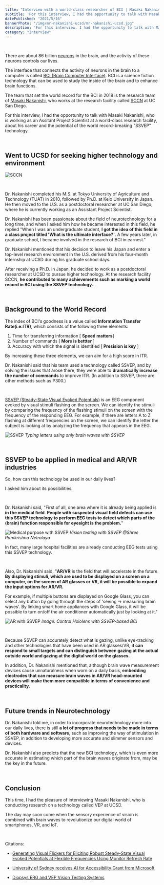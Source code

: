 ```yaml
---
title: "Interview with a world-class researcher of BCI | Masaki Nakanishi"
subtitle: 'For this interview, I had the opportunity to talk with Masaki Nakanishi, an Assistant Project Scientist at SCCN, a research facility at UC San Diego that conducts world-class research. We discussed about his career and the potential of the world record-breaking "SSVEP" technology.'
datePublished: "2021/5/16"
bannerPhoto: "/img/mr-nakanishi-ucsd/mr-nakanishi-ucsd.jpg"
description: 'For this interview, I had the opportunity to talk with Masaki Nakanishi, an Assistant Project Scientist at SCCN, a research facility at UC San Diego that conducts world-class research. We discussed about his career and the potential of the world record-breaking "SSVEP" technology.'
category: "Interview"
---
```


&nbsp;

There are about 86 billion [neurons](https://en.wikipedia.org/wiki/Neuron) in the brain, and the activity of these neurons controls our lives.

The interface that connects the activity of neurons in the brain to a computer is called [BCI (Brain Computer Interface)](https://en.wikipedia.org/wiki/Brain%E2%80%93computer_interface). BCI is a science fiction technology that can be used to study the inside of the brain and to enhance brain functions.

The team that set the world record for the BCI in 2018 is the research team of [Masaki Nakanishi](https://sccn.ucsd.edu/~masaki/), who works at the research facility called [SCCN](https://sccn.ucsd.edu/) at UC San Diego.

For this interview, I had the opportunity to talk with Masaki Nakanishi, who is working as an Assitant Project Scientist at a world-class research facility, about his career and the potential of the world record-breaking "SSVEP" technology.

&nbsp;

## Went to UCSD for seeking higher technology and environment

![SCCN](https://sccn.ucsd.edu/images/sccn.jpg)

&nbsp;

Dr. Nakanishi completed his M.S. at Tokyo University of Agriculture and Technology (TUAT) in 2010, followed by Ph.D. at Keio University in Japan. He then moved to the U.S. as a postdoctoral researcher at UC San Diego, where he is currently working as an Assistant Project Scientist.

Dr. Nakanishi has been passionate about the field of neurotechnology for a long time, and when I asked him how he became interested in this field, he replied
"When I was an undergraduate student, **I got the idea of this field in a class project titled 'What is the ultimate interface?'**. A few years later, in graduate school, I became involved in the research of BCI in earnest."

Dr. Nakanishi mentioned that his decision to leave his Japan and enter a top-level research environment in the U.S. derived from his four-month internship at UCSD during his graduate school days.

After receiving a Ph.D. in Japan, he decided to work as a postdoctoral researcher at UCSD to pursue higher technology.
At the research facility SCCN, **he contributed to many achievements such as marking a world record in BCI using the SSVEP technology.**.

&nbsp;

## Background to the World Record

The index of BCI's goodness is a value called **Information Transfer Rate(i.e.ITR)**, which consists of the following three elements:

1. Time for transferring information [ **Speed matters**]
2. Number of commands [ **More is bettter** ]
3. Accuracy with which the signal is identified [ **Presision is key** ]

By increasing these three elements, we can aim for a high score in ITR.

Dr. Nakanishi said that his team used a technology called SSVEP, and by solving the issues that arose there, they were able to **dramatically increase the number of commands** to improve ITR.
(In addition to SSVEP, there are other methods such as P300.)

&nbsp;

[SSVEP (Steady-State Visual Evoked Potentials)](https://en.wikipedia.org/wiki/Steady_state_visually_evoked_potential) is an EEG component evoked by visual stimuli flashing on the screen. We can identify the stimuli by comparing the frequency of the flashing stimuli on the screen with the frequency of the responding EEG. For example, if there are letters A to Z flashing at different frequencies on the screen, we can identify the letter the subject is looking at by analyzing the frequency that appears in the EEG.

![SSVEP](https://sccn.ucsd.edu/~masaki/img/bci.gif)
_Typing letters using only brain waves with SSVEP_

&nbsp;

## SSVEP to be applied in medical and AR/VR industries

So, how can this technology be used in our daily lives?

I asked him about its possibilities.

&nbsp;

Dr. Nakanishi said, "First of all, one area where it is already being applied is **in the medical field**.
**People with suspected visual field defects can use this SSVEP technology to perform EEG tests to detect which parts of the (brain) function responsible for eyesight is the problem.**"

![Medical purpose with SSVEP](https://diopsys.com/wp-content/uploads/2017/08/VEP-Patient-Taking-Test.jpg)
_Vision testing with SSVEP @Shree Ramkrishna Netralaya_

In fact, many large hospital facilities are already conducting EEG tests using this SSVEP technology.

&nbsp;

Also, Dr. Nakanishi said, "**AR/VR** is the field that will accelerate in the future.
**By displaying stimuli, which are used to be displayed on a screen on a computer, on the screen of AR glasses or VR, it will be possible to expand the input options for AR/VR.**

For example, if multiple buttons are displayed on Google Glass, you can select any button by going through the steps of 'seeing → measuring brain waves'. By linking smart home appliances with Google Glass, it will be possible to turn on/off the air conditioner automatically just by looking at it."

![AR with SSVEP](https://neurotechjp.com/img/mr-nakanishi-ucsd/hololens-bci.jpg)
_Image: Control Hololens with SSVEP-based BCI_

&nbsp;

Because SSVEP can accurately detect what is gazing, unlike eye-tracking and other technologies that have been used in AR glasses/VR, **it can respond to small targets and can distinguish between gazing at the actual outside world and gazing at the digital world on the glasses.**

In addition, Dr. Nakanishi mentioned that, although brain wave measurement devices cause unnaturalness when worn on a daily basis, **embedding electrodes that can measure brain waves in AR/VR head-mounted devices will make them more compatible in terms of convenience and practicality.**

&nbsp;

## Future trends in Neurotechnology

Dr. Nakanishi told me, in order to incorporate neurotechnology more into our daily lives, there is still **a lot of progress that needs to be made in terms of both hardware and software**, such as improving the way of stimulation in SSVEP, in addition to developing more accurate and slimmer sensors and devices.

Dr. Nakanishi also predicts that the new BCI technology, which is even more accurate in estimating which part of the brain waves originate from, may be the key in the future.

&nbsp;

## Conclusion

This time, I had the pleasure of interviewing Masaki Nakanishi, who is conducting research on a technology called VEP at UCSD.

The day may soon come when the sensory experience of vision is combined with brain waves to revolutionize our digital world of smartphones, VR, and IoT.

&nbsp;

Citations:

- [Generating Visual Flickers for Eliciting Robust Steady-State Visual Evoked Potentials at Flexible Frequencies Using Monitor Refresh Rate](https://journals.plos.org/plosone/article?id=10.1371/journal.pone.0099235)

- [University of Sydney receives AI for Accessibility Grant from Microsoft](https://news.microsoft.com/en-au/features/university-of-sydney-receives-ai-for-accessibility-grant-from-microsoft/)

- [Diopsys ERG and VEP Vision Testing Systems](https://www.shreeramkrishnanetralaya.com/diopsys-erg-or-vep.html)
